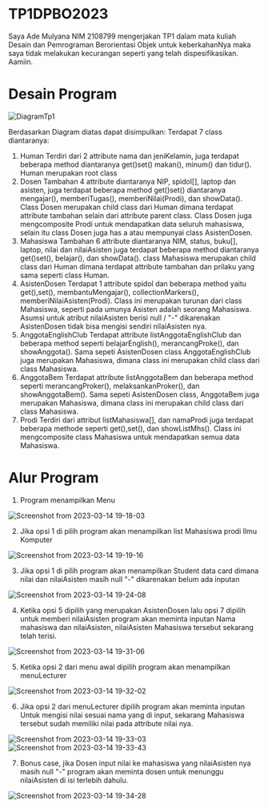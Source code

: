 # TP1DPBO2023
Saya Ade Mulyana NIM 2108799 mengerjakan TP1 dalam mata kuliah Desain dan Pemrograman Berorientasi Objek untuk keberkahanNya maka saya tidak melakukan kecurangan seperti yang telah dispesifikasikan. Aamiin.

# Desain Program
![DiagramTp1](https://user-images.githubusercontent.com/100661834/225004371-5a858c15-a4d0-475d-957d-22e3ff159d53.png)

Berdasarkan Diagram diatas dapat disimpulkan:
Terdapat 7 class diantaranya:
1. Human
   Terdiri dari 2 attribute nama dan jeniKelamin, juga terdapat beberapa method diantaranya get()set() makan(), minum() dan tidur(). Human merupakan root class
2. Dosen
   Tambahan 4 attribute diantaranya NIP, spidol[], laptop dan asisten, juga terdapat beberapa method get()set() diantaranya mengajar(), memberiTugas(), memberiNilai(Prodi), dan showData(). Class Dosen merupakan child class dari Human dimana terdapat attribute tambahan selain dari attribute parent class. Class Dosen juga mengcomposite Prodi untuk mendapatkan data seluruh mahasiswa, selain itu class Dosen juga has a atau mempunyai class AsistenDosen.
3. Mahasiswa
   Tambahan 6 attribute diantaranya NIM, status, buku[], laptop, nilai dan nilaiAsisten juga terdapat beberapa method diantaranya get()set(), belajar(), dan showData(). class Mahasiswa merupakan child class dari Human dimana terdapat attribute tambahan dan prilaku yang sama seperti class Human.
4. AsistenDosen
   Terdapat 1 attribute spidol dan beberapa method yaitu get(),set(), membantuMengajar(), collectionMarkers(), memberiNilaiAsisten(Prodi). Class ini merupakan turunan dari class Mahasiswa, seperti pada umunya Asisten adalah seorang Mahasiswa. Asumsi untuk atribut nilaiAsisten berisi null / "-" dikarenakan AsistenDosen tidak bisa mengisi sendiri nilaiAsisten nya.
5. AnggotaEnglishClub
   Terdapat attribute listAnggotaEnglishClub dan beberapa method seperti belajarEnglish(), merancangProke(), dan showAnggota(). Sama sepeti AsistenDosen class AnggotaEnglishClub juga merupakan Mahasiswa, dimana class ini merupakan child class dari class Mahasiswa.
6. AnggotaBem
   Terdapat attribute listAnggotaBem dan beberapa method seperti merancangProker(), melaksankanProker(), dan showAnggotaBem(). Sama sepeti AsistenDosen class, AnggotaBem juga merupakan Mahasiswa, dimana class ini merupakan child class dari class Mahasiswa.
8. Prodi
   Terdiri dari attribut listMahasiswa[], dan namaProdi juga terdapat beberapa methode seperti get(),set(), dan showListMhs(). Class ini mengcomposite class Mahasiswa untuk mendapatkan semua data Mahasiswa.

# Alur Program
1. Program menampilkan Menu

![Screenshot from 2023-03-14 19-18-03](https://user-images.githubusercontent.com/100661834/225012014-3f0257b9-3845-4b60-b3ef-853167e66cc9.png)

2. Jika opsi 1 di pilih program akan menampilkan list Mahasiswa prodi Ilmu Komputer

![Screenshot from 2023-03-14 19-19-16](https://user-images.githubusercontent.com/100661834/225012547-e54ae9e0-029f-4f3a-a6a2-3dfbc7b330a0.png)

3. Jika opsi 1 di pilih program akan menampilkan Student data card dimana nilai dan nilaiAsisten masih null "-" dikarenakan belum ada inputan

![Screenshot from 2023-03-14 19-24-08](https://user-images.githubusercontent.com/100661834/225013304-46e2bba8-6115-4f06-8db3-56e37b4b0a79.png)

4. Ketika opsi 5 dipilih yang merupakan AsistenDosen lalu opsi 7 dipilih untuk memberi nilaiAsisten program akan meminta inputan Nama mahasiswa dan nilaiAsisten, nilaiAsisten Mahasiswa tersebut sekarang telah terisi.

![Screenshot from 2023-03-14 19-31-06](https://user-images.githubusercontent.com/100661834/225014491-756417b0-8244-4c1c-b03c-1e8337437045.png)

5. Ketika opsi 2 dari menu awal dipilih program akan menampilkan menuLecturer

![Screenshot from 2023-03-14 19-32-02](https://user-images.githubusercontent.com/100661834/225014811-4063121b-21a8-4e96-a07b-ddcef0213f0b.png)

6. Jika opsi 2 dari menuLecturer dipilih program akan meminta inputan Untuk mengisi nilai sesuai nama yang di input, sekarang Mahasiswa tersebut sudah memiliki nilai pada attribute nilai nya.

![Screenshot from 2023-03-14 19-33-03](https://user-images.githubusercontent.com/100661834/225015909-b241780d-c3b3-4c0f-94d1-845417ebeae6.png)
![Screenshot from 2023-03-14 19-33-43](https://user-images.githubusercontent.com/100661834/225016500-b7446d64-0a1b-4e39-acbe-45af6a27bd07.png)

7. Bonus case, jika Dosen input nilai ke mahasiswa yang nilaiAsisten nya masih null "-" program akan meminta dosen untuk menunggu nilaiAsisten di isi terlebih dahulu.

![Screenshot from 2023-03-14 19-34-28](https://user-images.githubusercontent.com/100661834/225017256-d2b71d73-873c-4039-ace2-7ccf0c2f287d.png)

